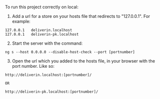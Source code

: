 To run this project correctly on local:

1. Add a url for a store on your hosts file that redirects to "127.0.0.1". For example:

```
127.0.0.1   deliverin.localhost
127.0.0.1   deliverin-pk.localhost
```

2. Start the server with the command:

```
ng s --host 0.0.0.0 --disable-host-check --port [portnumber]
```

3. Open the url which you added to the hosts file, in your browser with the port number. Like so:

```
http://deliverin.localhost:[portnumber]/

OR

http://deliverin-pk.localhost:[portnumber]/
```
